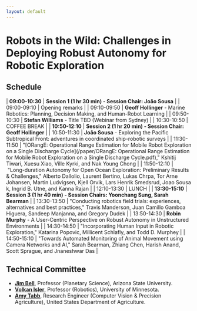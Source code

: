 ```yaml
---
layout: default
---
```


# **Robots in the Wild: Challenges in Deploying Robust Autonomy for Robotic Exploration**

## **Schedule**

| **09:00-10:30** | **Session 1 (1 hr 30 min) - Session Chair:  Jo&atilde;o Sousa** | 
| 09:00-09:10 | Opening remarks | 
| 09:10-09:50 |&nbsp;**Geoff Hollinger** - Marine Robotics: Planning, Decision Making, and Human-Robot Learning | 
| 09:50-10:30 |&nbsp;**Stefan Williams** - Title TBD (Webinar from Sydney) | 
| 10:30-10:50 | COFFEE BREAK | 
| **10:50-12:10** | **Session 2 (1 hr 20 min) - Session Chair: Geoff Hollinger** | 
| 10:50-11:30 |&nbsp;**Jo&atilde;o Sousa** - Exploring the Pacific Subtropical Front: adventures in coordinated ship-robotic surveys | 
| 11:30-11:50 |&nbsp;"[ORangE: Operational Range Estimation for Mobile Robot Exploration on a Single Discharge Cycle](/paper/ORangE: Operational Range Estimation for Mobile Robot Exploration on a Single Discharge Cycle.pdf)," Kshitij Tiwari, Xuesu Xiao, Ville Kyrki, and Nak Young Chong | 
| 11:50-12:10 |&nbsp;"Long-duration Autonomy for Open Ocean Exploration: Preliminary Results & Challenges," Alberto Dallolio, Laurent Bertino, Lukas Chrpa, Tor Arne Johansen, Martin Ludvigsen, Kjell Orvik, Lars Henrik Smedsrud, Joao Sousa k, Ingrid B. Utne, and Kanna Rajan | 
| 12:10-13:30 | LUNCH | 
| **13:30-15:10** | **Session 3 (1 hr 40 min) - Session Chairs: Yoonchang Sung, Sarah Bearman** | 
| 13:30-13:50 |&nbsp;"Conducting robotics field trials: experiences, alternatives and best practices," Travis Manderson, Juan Camillo Gamboa Higuera, Sandeep Manjanna, and Gregory Dudek | 
| 13:50-14:30 |&nbsp;**Robin Murphy** - A User-Centric Perspective on Robust Autonomy in Unstructured Environments | 
| 14:30-14:50 |&nbsp;"Incorporating Human Input in Robotic Exploration," Katarina Popovic, Millicent Schlafly, and Todd D. Murphey | 
| 14:50-15:10 |&nbsp;"Towards Automated Monitoring of Animal Movement using Camera Networks and AI," Sarah Bearman, Zhiang Chen, Harish Anand, Scott Sprague, and Jnaneshwar Das | 

## **Technical Committee**

* [**Jim Bell**](http://jimbell.sese.asu.edu/), Professor (Planetary Science), Arizona State University. 
* [**Volkan Isler**](https://www-users.cs.umn.edu/~isler/), Professor (Robotics), University of Minnesota.
* [**Amy Tabb**](https://amytabb.com/), Research Engineer (Computer Vision & Precision Agriculture), United States Department of Agriculture. 